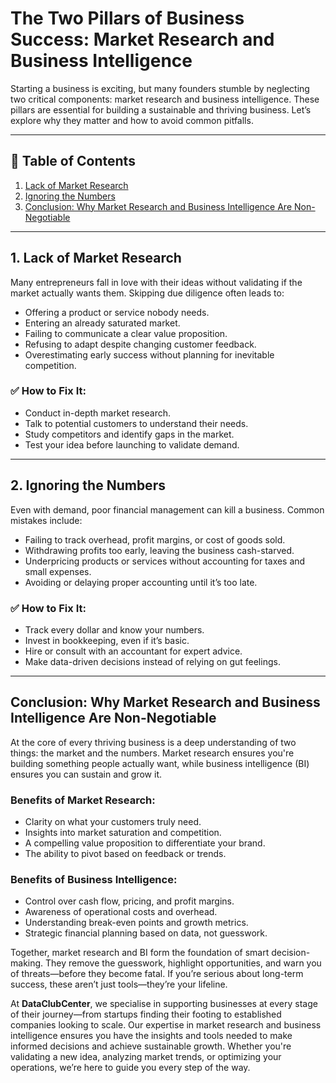 # The Two Pillars of Business Success: Market Research and Business Intelligence

Starting a business is exciting, but many founders stumble by neglecting two critical components: market research and business intelligence. These pillars are essential for building a sustainable and thriving business. Let’s explore why they matter and how to avoid common pitfalls.

---

## 📑 Table of Contents
1. [Lack of Market Research](#1-lack-of-market-research)
2. [Ignoring the Numbers](#2-ignoring-the-numbers)
3. [Conclusion: Why Market Research and Business Intelligence Are Non-Negotiable](#conclusion-why-market-research-and-business-intelligence-are-non-negotiable)

---

## 1. Lack of Market Research

Many entrepreneurs fall in love with their ideas without validating if the market actually wants them. 
Skipping due diligence often leads to:

- Offering a product or service nobody needs.
- Entering an already saturated market.
- Failing to communicate a clear value proposition.
- Refusing to adapt despite changing customer feedback.
- Overestimating early success without planning for inevitable competition.

### ✅ How to Fix It:
- Conduct in-depth market research.
- Talk to potential customers to understand their needs.
- Study competitors and identify gaps in the market.
- Test your idea before launching to validate demand.

---

## 2. Ignoring the Numbers

Even with demand, poor financial management can kill a business. Common mistakes include:

- Failing to track overhead, profit margins, or cost of goods sold.
- Withdrawing profits too early, leaving the business cash-starved.
- Underpricing products or services without accounting for taxes and small expenses.
- Avoiding or delaying proper accounting until it’s too late.

### ✅ How to Fix It:
- Track every dollar and know your numbers.
- Invest in bookkeeping, even if it’s basic.
- Hire or consult with an accountant for expert advice.
- Make data-driven decisions instead of relying on gut feelings.

---

## Conclusion: Why Market Research and Business Intelligence Are Non-Negotiable

At the core of every thriving business is a deep understanding of two things: the market and the numbers. Market research ensures you're building something people actually want, while business intelligence (BI) ensures you can sustain and grow it.

### Benefits of Market Research:
- Clarity on what your customers truly need.
- Insights into market saturation and competition.
- A compelling value proposition to differentiate your brand.
- The ability to pivot based on feedback or trends.

### Benefits of Business Intelligence:
- Control over cash flow, pricing, and profit margins.
- Awareness of operational costs and overhead.
- Understanding break-even points and growth metrics.
- Strategic financial planning based on data, not guesswork.

Together, market research and BI form the foundation of smart decision-making. They remove the guesswork, highlight opportunities, and warn you of threats—before they become fatal. If you’re serious about long-term success, these aren’t just tools—they’re your lifeline.

At **DataClubCenter**, we specialise in supporting businesses at every stage of their journey—from startups finding their footing to established companies looking to scale. Our expertise in market research and business intelligence ensures you have the insights and tools needed to make informed decisions and achieve sustainable growth. Whether you're validating a new idea, analyzing market trends, or optimizing your operations, we’re here to guide you every step of the way.
